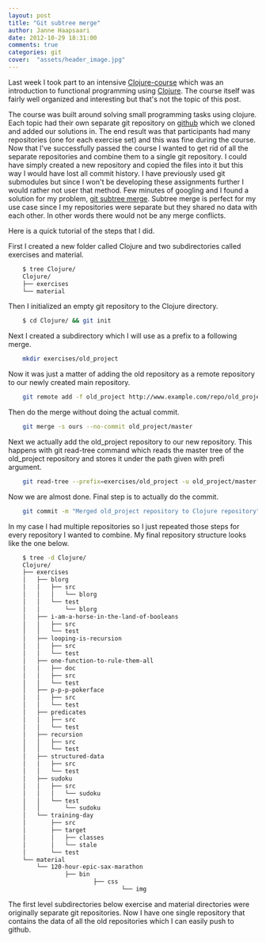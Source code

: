 ```yaml
---
layout: post
title: "Git subtree merge"
author: Janne Haapsaari
date: 2012-10-29 18:31:00
comments: true
categories: git
cover:  "assets/header_image.jpg"
---
```


Last week I took part to an intensive
[Clojure-course](http://iloveponies.github.com/) which was an introduction to
functional programming using [Clojure](http://clojure.org/). The course itself
was fairly well organized and interesting but that's not the topic of this
post.

The course was built around solving small programming tasks using clojure.
Each topic had their own separate git repository on
[github](http://www.github.com) which we cloned and added our solutions in.
The end result was that participants had many repositories (one for each
exercise set) and this was fine during the course. Now that I've successfully
passed the course I wanted to get rid of all the separate repositories and
combine them to a single git repository. I could have simply created a new
repository and copied the files into it but this way I would have lost all
commit history. I have previously used git submodules but since I won't be
developing these assignments further I would rather not user that method. Few
minutes of googling and I found a solution for my problem,
[git subtree merge](http://git-scm.com/book/ch6-7.html).
Subtree merge is perfect for my use case since I my repositories were separate
but they shared no data with each other. In other words there would not be any
merge conflicts.

Here is a quick tutorial of the steps that I did.

First I created a new folder called Clojure and two subdirectories called
exercises and material.

```sh
    $ tree Clojure/
    Clojure/
    ├── exercises
    └── material
```

Then I initialized an empty git repository to the Clojure directory.

```sh
    $ cd Clojure/ && git init
```

Next I created a subdirectory which I will use as a prefix to a following
merge.

```sh
    mkdir exercises/old_project
```

Now it was just a matter of adding the old repository as a remote repository
to our newly created main repository.

```sh
    git remote add -f old_project http://www.example.com/repo/old_project.git
```

Then do the merge without doing the actual commit.

```sh
    git merge -s ours --no-commit old_project/master
```

Next we actually add the old_project repository to our new repository. This
happens with git read-tree command which reads the master tree of the
old_project repository and stores it under the path given with prefi
argument.

```sh
    git read-tree --prefix=exercises/old_project -u old_project/master
```

Now we are almost done. Final step is to actually do the commit.

```sh
    git commit -m "Merged old_project repository to Clojure repository"
```

In my case I had multiple repositories so I just repeated those steps for
every repository I wanted to combine. My final repository structure looks like
the one below.

```sh
    $ tree -d Clojure/
    Clojure/
    ├── exercises
    │   ├── blorg
    │   │   ├── src
    │   │   │   └── blorg
    │   │   └── test
    │   │       └── blorg
    │   ├── i-am-a-horse-in-the-land-of-booleans
    │   │   ├── src
    │   │   └── test
    │   ├── looping-is-recursion
    │   │   ├── src
    │   │   └── test
    │   ├── one-function-to-rule-them-all
    │   │   ├── doc
    │   │   ├── src
    │   │   └── test
    │   ├── p-p-p-pokerface
    │   │   ├── src
    │   │   └── test
    │   ├── predicates
    │   │   ├── src
    │   │   └── test
    │   ├── recursion
    │   │   ├── src
    │   │   └── test
    │   ├── structured-data
    │   │   ├── src
    │   │   └── test
    │   ├── sudoku
    │   │   ├── src
    │   │   │   └── sudoku
    │   │   └── test
    │   │       └── sudoku
    │   └── training-day
    │       ├── src
    │       ├── target
    │       │   ├── classes
    │       │   └── stale
    │       └── test
    └── material
        └── 120-hour-epic-sax-marathon
                ├── bin
                        ├── css
                                └── img
```

The first level subdirectories below exercise and material directories were
originally separate git repositories. Now I have one single repository that
contains the data of all the old repositories which I can easily push to
github.
